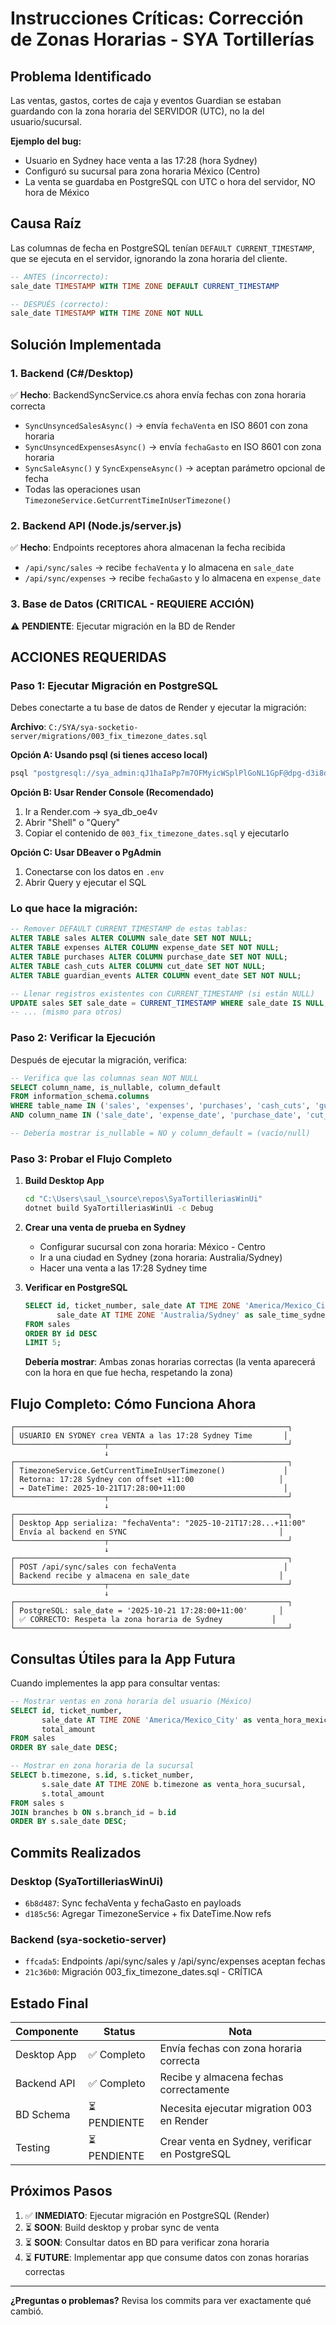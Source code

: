 # Instrucciones Críticas: Corrección de Zonas Horarias - SYA Tortillerías

## Problema Identificado

Las ventas, gastos, cortes de caja y eventos Guardian se estaban guardando con la zona horaria del SERVIDOR (UTC), no la del usuario/sucursal.

**Ejemplo del bug:**
- Usuario en Sydney hace venta a las 17:28 (hora Sydney)
- Configuró su sucursal para zona horaria México (Centro)
- La venta se guardaba en PostgreSQL con UTC o hora del servidor, NO hora de México

## Causa Raíz

Las columnas de fecha en PostgreSQL tenían `DEFAULT CURRENT_TIMESTAMP`, que se ejecuta en el servidor, ignorando la zona horaria del cliente.

```sql
-- ANTES (incorrecto):
sale_date TIMESTAMP WITH TIME ZONE DEFAULT CURRENT_TIMESTAMP

-- DESPUÉS (correcto):
sale_date TIMESTAMP WITH TIME ZONE NOT NULL
```

## Solución Implementada

### 1. Backend (C#/Desktop)
✅ **Hecho**: BackendSyncService.cs ahora envía fechas con zona horaria correcta
- `SyncUnsyncedSalesAsync()` → envía `fechaVenta` en ISO 8601 con zona horaria
- `SyncUnsyncedExpensesAsync()` → envía `fechaGasto` en ISO 8601 con zona horaria
- `SyncSaleAsync()` y `SyncExpenseAsync()` → aceptan parámetro opcional de fecha
- Todas las operaciones usan `TimezoneService.GetCurrentTimeInUserTimezone()`

### 2. Backend API (Node.js/server.js)
✅ **Hecho**: Endpoints receptores ahora almacenan la fecha recibida
- `/api/sync/sales` → recibe `fechaVenta` y lo almacena en `sale_date`
- `/api/sync/expenses` → recibe `fechaGasto` y lo almacena en `expense_date`

### 3. Base de Datos (CRITICAL - REQUIERE ACCIÓN)
⚠️ **PENDIENTE**: Ejecutar migración en la BD de Render

## ACCIONES REQUERIDAS

### Paso 1: Ejecutar Migración en PostgreSQL

Debes conectarte a tu base de datos de Render y ejecutar la migración:

**Archivo**: `C:/SYA/sya-socketio-server/migrations/003_fix_timezone_dates.sql`

**Opción A: Usando psql (si tienes acceso local)**
```bash
psql "postgresql://sya_admin:qJ1haIaPp7m7OFMyicWSplPlGoNL1GpF@dpg-d3i8dv3e5dus738tm5rg-a.oregon-postgres.render.com/sya_db_oe4v" -f ./migrations/003_fix_timezone_dates.sql
```

**Opción B: Usar Render Console (Recomendado)**
1. Ir a Render.com → sya_db_oe4v
2. Abrir "Shell" o "Query"
3. Copiar el contenido de `003_fix_timezone_dates.sql` y ejecutarlo

**Opción C: Usar DBeaver o PgAdmin**
1. Conectarse con los datos en `.env`
2. Abrir Query y ejecutar el SQL

### Lo que hace la migración:
```sql
-- Remover DEFAULT CURRENT_TIMESTAMP de estas tablas:
ALTER TABLE sales ALTER COLUMN sale_date SET NOT NULL;
ALTER TABLE expenses ALTER COLUMN expense_date SET NOT NULL;
ALTER TABLE purchases ALTER COLUMN purchase_date SET NOT NULL;
ALTER TABLE cash_cuts ALTER COLUMN cut_date SET NOT NULL;
ALTER TABLE guardian_events ALTER COLUMN event_date SET NOT NULL;

-- Llenar registros existentes con CURRENT_TIMESTAMP (si están NULL)
UPDATE sales SET sale_date = CURRENT_TIMESTAMP WHERE sale_date IS NULL;
-- ... (mismo para otros)
```

### Paso 2: Verificar la Ejecución

Después de ejecutar la migración, verifica:

```sql
-- Verifica que las columnas sean NOT NULL
SELECT column_name, is_nullable, column_default
FROM information_schema.columns
WHERE table_name IN ('sales', 'expenses', 'purchases', 'cash_cuts', 'guardian_events')
AND column_name IN ('sale_date', 'expense_date', 'purchase_date', 'cut_date', 'event_date');

-- Debería mostrar is_nullable = NO y column_default = (vacío/null)
```

### Paso 3: Probar el Flujo Completo

1. **Build Desktop App**
   ```bash
   cd "C:\Users\saul_\source\repos\SyaTortilleriasWinUi"
   dotnet build SyaTortilleriasWinUi -c Debug
   ```

2. **Crear una venta de prueba en Sydney**
   - Configurar sucursal con zona horaria: México - Centro
   - Ir a una ciudad en Sydney (zona horaria: Australia/Sydney)
   - Hacer una venta a las 17:28 Sydney time

3. **Verificar en PostgreSQL**
   ```sql
   SELECT id, ticket_number, sale_date AT TIME ZONE 'America/Mexico_City' as sale_time_mexico,
          sale_date AT TIME ZONE 'Australia/Sydney' as sale_time_sydney
   FROM sales
   ORDER BY id DESC
   LIMIT 5;
   ```

   **Debería mostrar**: Ambas zonas horarias correctas (la venta aparecerá con la hora en que fue hecha, respetando la zona)

## Flujo Completo: Cómo Funciona Ahora

```
┌─────────────────────────────────────────────────────────────┐
│ USUARIO EN SYDNEY crea VENTA a las 17:28 Sydney Time       │
└────────────────────┬────────────────────────────────────────┘
                     ↓
┌─────────────────────────────────────────────────────────────┐
│ TimezoneService.GetCurrentTimeInUserTimezone()             │
│ Retorna: 17:28 Sydney con offset +11:00                   │
│ → DateTime: 2025-10-21T17:28:00+11:00                      │
└────────────────────┬────────────────────────────────────────┘
                     ↓
┌─────────────────────────────────────────────────────────────┐
│ Desktop App serializa: "fechaVenta": "2025-10-21T17:28...+11:00"
│ Envía al backend en SYNC                                  │
└────────────────────┬────────────────────────────────────────┘
                     ↓
┌─────────────────────────────────────────────────────────────┐
│ POST /api/sync/sales con fechaVenta                        │
│ Backend recibe y almacena en sale_date                    │
└────────────────────┬────────────────────────────────────────┘
                     ↓
┌─────────────────────────────────────────────────────────────┐
│ PostgreSQL: sale_date = '2025-10-21 17:28:00+11:00'       │
│ ✅ CORRECTO: Respeta la zona horaria de Sydney           │
└─────────────────────────────────────────────────────────────┘
```

## Consultas Útiles para la App Futura

Cuando implementes la app para consultar ventas:

```sql
-- Mostrar ventas en zona horaria del usuario (México)
SELECT id, ticket_number,
       sale_date AT TIME ZONE 'America/Mexico_City' as venta_hora_mexico,
       total_amount
FROM sales
ORDER BY sale_date DESC;

-- Mostrar en zona horaria de la sucursal
SELECT b.timezone, s.id, s.ticket_number,
       s.sale_date AT TIME ZONE b.timezone as venta_hora_sucursal,
       s.total_amount
FROM sales s
JOIN branches b ON s.branch_id = b.id
ORDER BY s.sale_date DESC;
```

## Commits Realizados

### Desktop (SyaTortilleriasWinUi)
- `6b8d487`: Sync fechaVenta y fechaGasto en payloads
- `d185c56`: Agregar TimezoneService + fix DateTime.Now refs

### Backend (sya-socketio-server)
- `ffcada5`: Endpoints /api/sync/sales y /api/sync/expenses aceptan fechas
- `21c36b0`: Migración 003_fix_timezone_dates.sql - CRÍTICA

## Estado Final

| Componente | Status | Nota |
|-----------|--------|------|
| Desktop App | ✅ Completo | Envía fechas con zona horaria correcta |
| Backend API | ✅ Completo | Recibe y almacena fechas correctamente |
| BD Schema | ⏳ PENDIENTE | Necesita ejecutar migration 003 en Render |
| Testing | ⏳ PENDIENTE | Crear venta en Sydney, verificar en PostgreSQL |

## Próximos Pasos

1. ✅ **INMEDIATO**: Ejecutar migración en PostgreSQL (Render)
2. ⏳ **SOON**: Build desktop y probar sync de venta
3. ⏳ **SOON**: Consultar datos en BD para verificar zona horaria
4. ⏳ **FUTURE**: Implementar app que consume datos con zonas horarias correctas

---

**¿Preguntas o problemas?** Revisa los commits para ver exactamente qué cambió.
